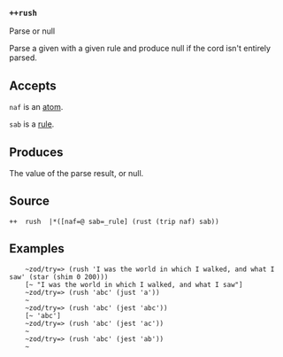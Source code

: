 ### `++rush`

Parse or null

Parse a given with a given rule and produce null if the cord isn't
entirely parsed.

Accepts
-------

`naf` is an [atom]().

`sab` is a [rule]().

Produces
--------

The value of the parse result, or null.

Source
------

    ++  rush  |*([naf=@ sab=_rule] (rust (trip naf) sab))

Examples
--------

        ~zod/try=> (rush 'I was the world in which I walked, and what I saw' (star (shim 0 200)))
        [~ "I was the world in which I walked, and what I saw"]
        ~zod/try=> (rush 'abc' (just 'a'))
        ~
        ~zod/try=> (rush 'abc' (jest 'abc'))
        [~ 'abc']
        ~zod/try=> (rush 'abc' (jest 'ac'))
        ~
        ~zod/try=> (rush 'abc' (jest 'ab'))
        ~


